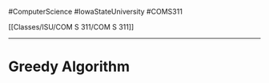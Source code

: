 #ComputerScience  #IowaStateUniversity  #COMS311 


[[Classes/ISU/COM S 311/COM S 311]] 

---

# Greedy Algorithm
